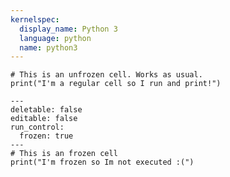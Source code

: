 ```yaml
---
kernelspec:
  display_name: Python 3
  language: python
  name: python3
---
```


```{code-cell} ipython3
# This is an unfrozen cell. Works as usual.
print("I'm a regular cell so I run and print!")
```

```{code-cell} ipython3
---
deletable: false
editable: false
run_control:
  frozen: true
---
# This is an frozen cell
print("I'm frozen so Im not executed :(")
```
